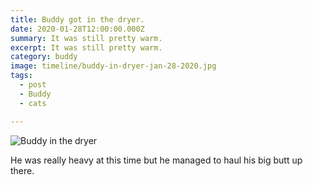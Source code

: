 ```yaml
---
title: Buddy got in the dryer.
date: 2020-01-28T12:00:00.000Z
summary: It was still pretty warm.
excerpt: It was still pretty warm.
category: buddy
image: timeline/buddy-in-dryer-jan-28-2020.jpg 
tags:
  - post
  - Buddy
  - cats

---
```


![Buddy in the dryer](/static/img/buddy/buddy-in-dryer-jan-28-2020.jpg "buddy in the dryer")

He was really heavy at this time but he managed to haul his big butt up there.
